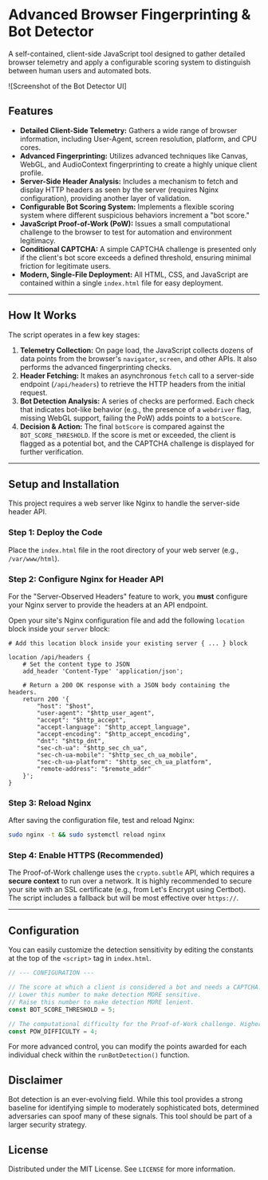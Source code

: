 # Advanced Browser Fingerprinting & Bot Detector

A self-contained, client-side JavaScript tool designed to gather detailed browser telemetry and apply a configurable scoring system to distinguish between human users and automated bots.

![Screenshot of the Bot Detector UI]

## Features

-   **Detailed Client-Side Telemetry:** Gathers a wide range of browser information, including User-Agent, screen resolution, platform, and CPU cores.
-   **Advanced Fingerprinting:** Utilizes advanced techniques like Canvas, WebGL, and AudioContext fingerprinting to create a highly unique client profile.
-   **Server-Side Header Analysis:** Includes a mechanism to fetch and display HTTP headers as seen by the server (requires Nginx configuration), providing another layer of validation.
-   **Configurable Bot Scoring System:** Implements a flexible scoring system where different suspicious behaviors increment a "bot score."
-   **JavaScript Proof-of-Work (PoW):** Issues a small computational challenge to the browser to test for automation and environment legitimacy.
-   **Conditional CAPTCHA:** A simple CAPTCHA challenge is presented only if the client's bot score exceeds a defined threshold, ensuring minimal friction for legitimate users.
-   **Modern, Single-File Deployment:** All HTML, CSS, and JavaScript are contained within a single `index.html` file for easy deployment.

---

## How It Works

The script operates in a few key stages:

1.  **Telemetry Collection:** On page load, the JavaScript collects dozens of data points from the browser's `navigator`, `screen`, and other APIs. It also performs the advanced fingerprinting checks.
2.  **Header Fetching:** It makes an asynchronous `fetch` call to a server-side endpoint (`/api/headers`) to retrieve the HTTP headers from the initial request.
3.  **Bot Detection Analysis:** A series of checks are performed. Each check that indicates bot-like behavior (e.g., the presence of a `webdriver` flag, missing WebGL support, failing the PoW) adds points to a `botScore`.
4.  **Decision & Action:** The final `botScore` is compared against the `BOT_SCORE_THRESHOLD`. If the score is met or exceeded, the client is flagged as a potential bot, and the CAPTCHA challenge is displayed for further verification.

---

## Setup and Installation

This project requires a web server like Nginx to handle the server-side header API.

### Step 1: Deploy the Code

Place the `index.html` file in the root directory of your web server (e.g., `/var/www/html`).

### Step 2: Configure Nginx for Header API

For the "Server-Observed Headers" feature to work, you **must** configure your Nginx server to provide the headers at an API endpoint.

Open your site's Nginx configuration file and add the following `location` block inside your `server` block:

```nginx
# Add this location block inside your existing server { ... } block

location /api/headers {
    # Set the content type to JSON
    add_header 'Content-Type' 'application/json';
    
    # Return a 200 OK response with a JSON body containing the headers.
    return 200 '{
        "host": "$host",
        "user-agent": "$http_user_agent",
        "accept": "$http_accept",
        "accept-language": "$http_accept_language",
        "accept-encoding": "$http_accept_encoding",
        "dnt": "$http_dnt",
        "sec-ch-ua": "$http_sec_ch_ua",
        "sec-ch-ua-mobile": "$http_sec_ch_ua_mobile",
        "sec-ch-ua-platform": "$http_sec_ch_ua_platform",
        "remote-address": "$remote_addr"
    }';
}
```

### Step 3: Reload Nginx

After saving the configuration file, test and reload Nginx:

```bash
sudo nginx -t && sudo systemctl reload nginx
```

### Step 4: Enable HTTPS (Recommended)

The Proof-of-Work challenge uses the `crypto.subtle` API, which requires a **secure context** to run over a network. It is highly recommended to secure your site with an SSL certificate (e.g., from Let's Encrypt using Certbot). The script includes a fallback but will be most effective over `https://`.

---

## Configuration

You can easily customize the detection sensitivity by editing the constants at the top of the `<script>` tag in `index.html`.

```javascript
// --- CONFIGURATION ---

// The score at which a client is considered a bot and needs a CAPTCHA.
// Lower this number to make detection MORE sensitive.
// Raise this number to make detection MORE lenient.
const BOT_SCORE_THRESHOLD = 5; 

// The computational difficulty for the Proof-of-Work challenge. Higher is harder.
const POW_DIFFICULTY = 4;
```

For more advanced control, you can modify the points awarded for each individual check within the `runBotDetection()` function.

## Disclaimer

Bot detection is an ever-evolving field. While this tool provides a strong baseline for identifying simple to moderately sophisticated bots, determined adversaries can spoof many of these signals. This tool should be part of a larger security strategy.

## License

Distributed under the MIT License. See `LICENSE` for more information.
